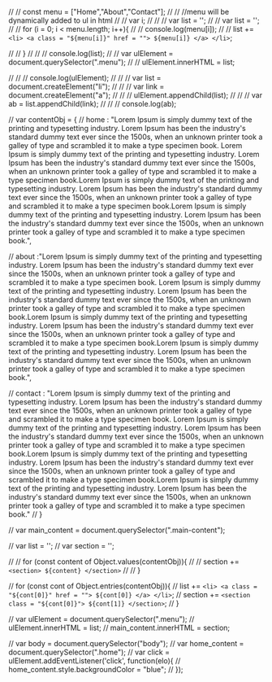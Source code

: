 // // const menu = ["Home","About","Contact"];
// // //menu will be dynamically added to ul in html
// // var i;
// // // var list = '';
// // var list = '';
// // for (i = 0; i < menu.length; i++){
// //     console.log(menu[i]);
// //     list += `<li> <a class = "${menu[i]}" href = ""> ${menu[i]} </a> </li>`;
  
// // }
// // // console.log(list);
// // var ulElement = document.querySelector(".menu");
// // ulElement.innerHTML = list;

// // // console.log(ulElement);
// // // var list = document.createElement("li");
// // // var link = document.createElement("a");
// // // ulElement.appendChild(list);
// // // var ab = list.appendChild(link);
// // // console.log(ab);

// var contentObj = {
//     home : "Lorem Ipsum is simply dummy text of the printing and typesetting industry. Lorem Ipsum has been the industry's standard dummy text ever since the 1500s, when an unknown printer took a galley of type and scrambled it to make a type specimen book. Lorem Ipsum is simply dummy text of the printing and typesetting industry. Lorem Ipsum has been the industry's standard dummy text ever since the 1500s, when an unknown printer took a galley of type and scrambled it to make a type specimen book.Lorem Ipsum is simply dummy text of the printing and typesetting industry. Lorem Ipsum has been the industry's standard dummy text ever since the 1500s, when an unknown printer took a galley of type and scrambled it to make a type specimen book.Lorem Ipsum is simply dummy text of the printing and typesetting industry. Lorem Ipsum has been the industry's standard dummy text ever since the 1500s, when an unknown printer took a galley of type and scrambled it to make a type specimen book.",

//     about :"Lorem Ipsum is simply dummy text of the printing and typesetting industry. Lorem Ipsum has been the industry's standard dummy text ever since the 1500s, when an unknown printer took a galley of type and scrambled it to make a type specimen book. Lorem Ipsum is simply dummy text of the printing and typesetting industry. Lorem Ipsum has been the industry's standard dummy text ever since the 1500s, when an unknown printer took a galley of type and scrambled it to make a type specimen book.Lorem Ipsum is simply dummy text of the printing and typesetting industry. Lorem Ipsum has been the industry's standard dummy text ever since the 1500s, when an unknown printer took a galley of type and scrambled it to make a type specimen book.Lorem Ipsum is simply dummy text of the printing and typesetting industry. Lorem Ipsum has been the industry's standard dummy text ever since the 1500s, when an unknown printer took a galley of type and scrambled it to make a type specimen book.",

//     contact : "Lorem Ipsum is simply dummy text of the printing and typesetting industry. Lorem Ipsum has been the industry's standard dummy text ever since the 1500s, when an unknown printer took a galley of type and scrambled it to make a type specimen book. Lorem Ipsum is simply dummy text of the printing and typesetting industry. Lorem Ipsum has been the industry's standard dummy text ever since the 1500s, when an unknown printer took a galley of type and scrambled it to make a type specimen book.Lorem Ipsum is simply dummy text of the printing and typesetting industry. Lorem Ipsum has been the industry's standard dummy text ever since the 1500s, when an unknown printer took a galley of type and scrambled it to make a type specimen book.Lorem Ipsum is simply dummy text of the printing and typesetting industry.  Lorem Ipsum has been the industry's standard dummy text ever since the 1500s, when an unknown printer took a galley of type and scrambled it to make a type specimen book."
// }

// var main_content = document.querySelector(".main-content");

// var list = '';
// var section = '';

// // for (const content of Object.values(contentObj)){
// //     section += `<section> ${content} </section>`
// // }

// for (const cont of Object.entries(contentObj)){
//     list += `<li> <a class = "${cont[0]}" href = ""> ${cont[0]} </a> </li>`;
//     section += `<section class = "${cont[0]}"> ${cont[1]} </section>`;
// }

// var ulElement = document.querySelector(".menu");
// ulElement.innerHTML = list;
// main_content.innerHTML = section;

// var body = document.querySelector("body");
// var home_content = document.querySelector(".home");
// var click = ulElement.addEventListener('click', function(elo){
//    home_content.style.backgroundColor = "blue";
// });